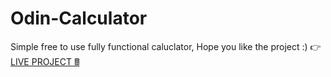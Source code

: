 # Odin-Calculator

Simple free to use fully functional caluclator, Hope you like the project :) 👉 [LIVE PROJECT 🖩](https://siddhart-singh.github.io/Odin-Calculator/)
